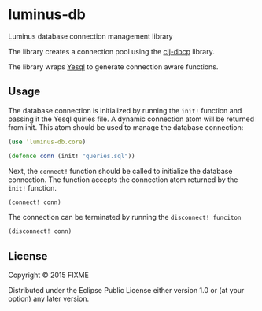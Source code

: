 # luminus-db

Luminus database connection management library

The library creates a connection pool using the [clj-dbcp](https://github.com/kumarshantanu/clj-dbcp) library.

The library wraps [Yesql](https://github.com/krisajenkins/yesql/tree/devel)
to generate connection aware functions.

## Usage

The database connection is initialized by running the `init!` function and
passing it the Yesql quiries file. A dynamic connection atom will be returned
from init. This atom should be used to manage the database connection:

```clojure
(use 'luminus-db.core)

(defonce conn (init! "queries.sql"))
```

Next, the `connect!` function should be called to initialize the database connection.
The function accepts the connection atom returned by the `init!` function.

```clojure
(connect! conn)
```

The connection can be terminated by running the `disconnect! funciton`

```clojure
(disconnect! conn)
```


## License

Copyright © 2015 FIXME

Distributed under the Eclipse Public License either version 1.0 or (at
your option) any later version.
